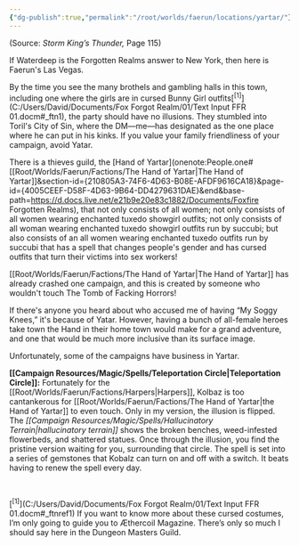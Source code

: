 ```yaml
---
{"dg-publish":true,"permalink":"/root/worlds/faerun/locations/yartar/"}
---
```



(Source: *Storm King’s Thunder,* Page 115)

If Waterdeep is the Forgotten Realms answer to New York, then here is Faerun's Las Vegas.

By the time you see the many brothels and gambling halls in this town, including one where the girls are in cursed Bunny Girl outfits[<sup>\[1\]</sup>](C:/Users/David/Documents/Fox Forgot Realm/01/Text Input FFR 01.docm#_ftn1), the party should have no illusions. They stumbled into Toril's City of Sin, where the DM—me—has designated as the one place where he can put in his kinks. If you value your family friendliness of your campaign, avoid Yatar.

There is a thieves guild, the [Hand of Yartar](onenote:People.one#[[Root/Worlds/Faerun/Factions/The Hand of Yartar\|The Hand of Yartar]]&section-id={210805A3-74F6-4D63-B08E-AFDF9616CA18}&page-id={4005CEEF-D58F-4D63-9B64-DD4279631DAE}&end&base-path=https://d.docs.live.net/e21b9e20e83c1882/Documents/Foxfire Forgotten Realms), that not only consists of all women; not only consists of all women wearing enchanted tuxedo showgirl outfits; not only consists of all woman wearing enchanted tuxedo showgirl outfits run by succubi; but also consists of an all women wearing enchanted tuxedo outfits run by succubi that has a spell that changes people's gender and has cursed outfits that turn their victims into sex workers!

[[Root/Worlds/Faerun/Factions/The Hand of Yartar\|The Hand of Yartar]] has already crashed one campaign, and this is created by someone who wouldn't touch The Tomb of Facking Horrors!

If there's anyone you heard about who accused me of having “My Soggy Knees,” it's because of Yatar. However, having a bunch of all-female heroes take town the Hand in their home town would make for a grand adventure, and one that would be much more inclusive than its surface image.

Unfortunately, some of the campaigns have business in Yartar.

**[[Campaign Resources/Magic/Spells/Teleportation Circle\|Teleportation Circle]]:** Fortunately for the [[Root/Worlds/Faerun/Factions/Harpers\|Harpers]], Kolbaz is too cantankerous for [[Root/Worlds/Faerun/Factions/The Hand of Yartar\|the Hand of Yartar]] to even touch. Only in my version, the illusion is flipped. The *[[Campaign Resources/Magic/Spells/Hallucinatory Terrain\|hallucinatory terrain]]* shows the broken benches, weed-infested flowerbeds, and shattered statues. Once through the illusion, you find the pristine version waiting for you, surrounding that circle. The spell is set into a series of gemstones that Kobalz can turn on and off with a switch. It beats having to renew the spell every day.

 

[<sup>\[1\]</sup>](C:/Users/David/Documents/Fox Forgot Realm/01/Text Input FFR 01.docm#_ftnref1) If you want to know more about these cursed costumes, I’m only going to guide you to Æthercoil Magazine. There’s only so much I should say here in the Dungeon Masters Guild.
